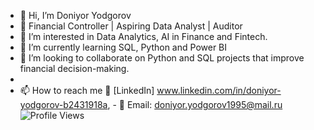 - 👋 Hi, I’m Doniyor Yodgorov
- 🚀 Financial Controller | Aspiring Data Analyst | Auditor
- 👀 I’m interested in Data Analytics, AI in Finance and Fintech.
- 🌱 I’m currently learning SQL, Python and Power BI
- 💞️ I’m looking to collaborate on Python and SQL projects that improve financial decision-making.
- 
- 📫 How to reach me 💼 [LinkedIn] www.linkedin.com/in/doniyor-yodgorov-b2431918a, - 📧 Email: doniyor.yodgorov1995@mail.ru 
![Profile Views](https://komarev.com/ghpvc/?username=doniyoryodgorov&color=blue)
